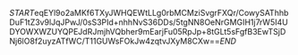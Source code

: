 $START$eqEYl9o2aMKf6TXyJWHQEWtLLg0rbMCMziSvgrFXQr/CowySAThhbDuF1tZ3v9lJqJPwJ/0sS3PId+nhhNvS36DDs/5tgNN8OeNrGMGIH1j7rW5I4UDYOWXWZUYQPEJdRJmjhVQbher9mEarjFu05RpJp+8tGLt5sFgfB3EwTSjDNj6lO8f2uyzATfWC/T11GUWsFOkJw4zqtvJXyM8CXw==$END$
